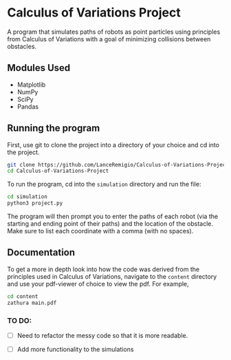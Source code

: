 # Calculus of Variations Project

A program that simulates paths of robots as point particles using principles from Calculus of Variations with a goal of minimizing collisions between obstacles.

## Modules Used

- Matplotlib
- NumPy
- SciPy
- Pandas

## Running the program

First, use git to clone the project into a directory of your choice and cd into the project.

````bash
git clone https://github.com/LanceRemigio/Calculus-of-Variations-Project
cd Calculus-of-Variations-Project
````

To run the program, cd into the `simulation` directory and run the file:

````bash
cd simulation
python3 project.py
````

The program will then prompt you to enter the paths of each robot (via the starting and ending point of their paths) and the location of the obstacle. Make sure to list each coordinate with a comma (with no spaces).

## Documentation

To get a more in depth look into how the code was derived from the principles used in Calculus of Variations, navigate to the `content` directory and use your pdf-viewer of choice to view the pdf. For example,
````bash
cd content 
zathura main.pdf
````

### TO DO:

- [ ] Need to refactor the messy code so that it is more readable.
- [ ] Add more functionality to the simulations



